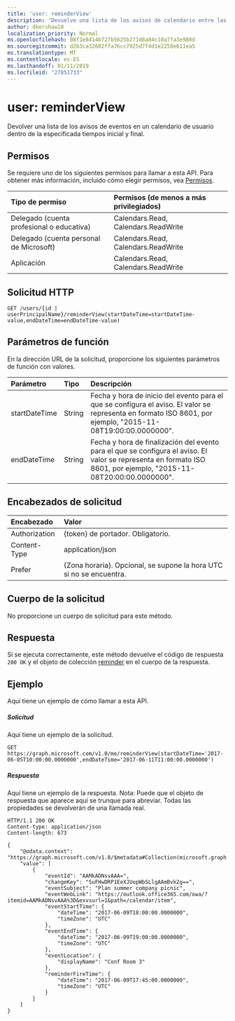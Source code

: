 ```yaml
---
title: 'user: reminderView'
description: 'Devuelve una lista de los avisos de calendario entre las horas de inicio y finalización especificadas. '
author: dkershaw10
localization_priority: Normal
ms.openlocfilehash: 08f1e8414b727b5625b271d8a84c10a7fa3e980d
ms.sourcegitcommit: d2b3ca32602ffa76cc7925d7f4d1e2258e611ea5
ms.translationtype: MT
ms.contentlocale: es-ES
ms.lasthandoff: 01/11/2019
ms.locfileid: "27851733"
---
```

# <a name="user-reminderview"></a>user: reminderView
Devolver una lista de los avisos de eventos en un calendario de usuario dentro de la especificada tiempos inicial y final. 

## <a name="permissions"></a>Permisos
Se requiere uno de los siguientes permisos para llamar a esta API. Para obtener más información, incluido cómo elegir permisos, vea [Permisos](/graph/permissions-reference).

|Tipo de permiso      | Permisos (de menos a más privilegiados)              |
|:--------------------|:---------------------------------------------------------|
|Delegado (cuenta profesional o educativa) | Calendars.Read, Calendars.ReadWrite    |
|Delegado (cuenta personal de Microsoft) | Calendars.Read, Calendars.ReadWrite    |
|Aplicación | Calendars.Read, Calendars.ReadWrite |

## <a name="http-request"></a>Solicitud HTTP
<!-- { "blockType": "ignored" } -->
```http
GET /users/{id | userPrincipalName}/reminderView(startDateTime=startDateTime-value,endDateTime=endDateTime-value)
```

## <a name="function-parameters"></a>Parámetros de función
En la dirección URL de la solicitud, proporcione los siguientes parámetros de función con valores.

| Parámetro    | Tipo   |Descripción|
|:---------------|:--------|:----------|
|startDateTime|String|Fecha y hora de inicio del evento para el que se configura el aviso. El valor se representa en formato ISO 8601, por ejemplo, "2015-11-08T19:00:00.0000000".|
|endDateTime|String|Fecha y hora de finalización del evento para el que se configura el aviso. El valor se representa en formato ISO 8601, por ejemplo, "2015-11-08T20:00:00.0000000".|

## <a name="request-headers"></a>Encabezados de solicitud
| Encabezado       | Valor|
|:-----------|:------|
| Authorization  | {token} de portador. Obligatorio.  |
| Content-Type   | application/json |
| Prefer | {Zona horaria}. Opcional, se supone la hora UTC si no se encuentra.|

## <a name="request-body"></a>Cuerpo de la solicitud
No proporcione un cuerpo de solicitud para este método.

## <a name="response"></a>Respuesta

Si se ejecuta correctamente, este método devuelve el código de respuesta `200 OK` y el objeto de colección [reminder](../resources/reminder.md) en el cuerpo de la respuesta.

## <a name="example"></a>Ejemplo
Aquí tiene un ejemplo de cómo llamar a esta API.
##### <a name="request"></a>Solicitud
Aquí tiene un ejemplo de la solicitud.
<!-- {
  "blockType": "request",
  "name": "user_reminderview"
}-->
```http
GET https://graph.microsoft.com/v1.0/me/reminderView(startDateTime='2017-06-05T10:00:00.0000000',endDateTime='2017-06-11T11:00:00.0000000')
```

##### <a name="response"></a>Respuesta
Aquí tiene un ejemplo de la respuesta. Nota: Puede que el objeto de respuesta que aparece aquí se trunque para abreviar. Todas las propiedades se devolverán de una llamada real.
<!-- {
  "blockType": "response",
  "truncated": true,
  "@odata.type": "microsoft.graph.reminder",
  "isCollection": true
} -->
```http
HTTP/1.1 200 OK
Content-type: application/json
Content-length: 673

{
    "@odata.context": "https://graph.microsoft.com/v1.0/$metadata#Collection(microsoft.graph.reminder)",
    "value": [
        {
            "eventId": "AAMkADNsvAAA=",
            "changeKey": "SuFHwDRP1EeXJUopWbSLlgAAmBvk2g==",
            "eventSubject": "Plan summer company picnic",
            "eventWebLink": "https://outlook.office365.com/owa/?itemid=AAMkADNsvAAA%3D&exvsurl=1&path=/calendar/item",
            "eventStartTime": {
                "dateTime": "2017-06-09T18:00:00.0000000",
                "timeZone": "UTC"
            },
            "eventEndTime": {
                "dateTime": "2017-06-09T19:00:00.0000000",
                "timeZone": "UTC"
            },
            "eventLocation": {
                "displayName": "Conf Room 3"
            },
            "reminderFireTime": {
                "dateTime": "2017-06-09T17:45:00.0000000",
                "timeZone": "UTC"
            }
        }
    ]
}
```

<!-- uuid: 8fcb5dbc-d5aa-4681-8e31-b001d5168d79
2015-10-25 14:57:30 UTC -->
<!-- {
  "type": "#page.annotation",
  "description": "user: reminderView",
  "keywords": "",
  "section": "documentation",
  "tocPath": ""
}-->
